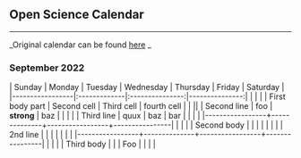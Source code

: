 ## Open Science Calendar

----

_Original calendar can be found [here](https://openresearchcalendar.org/calendar/) _


### September 2022 

| Sunday | Monday | Tuesday  | Wednesday  |  Thursday | Friday | Saturday |
|-----------------|:-------------|:---------------:|---------------:| | | |
| First body part | Second cell  | Third cell      | fourth cell    |  | ||
| Second line     | foo          | **strong**      | baz            | | | |
| Third line      | quux         | baz             | bar            | | | |
|-----------------+--------------+-----------------+----------------| | | |
| Second body     |              |                 |                | | | |
| 2nd line        |              |                 |                | | | |
|-----------------+--------------+-----------------+----------------| | | |
| Third body      |              |                 | Foo            | | | |
                             
